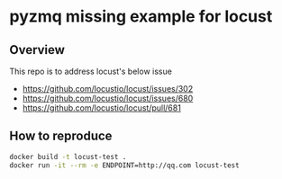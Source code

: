# pyzmq missing example for locust

## Overview
This repo is to address locust's below issue

* https://github.com/locustio/locust/issues/302
* https://github.com/locustio/locust/issues/680
* https://github.com/locustio/locust/pull/681

## How to reproduce

```bash
docker build -t locust-test .
docker run -it --rm -e ENDPOINT=http://qq.com locust-test 
```
